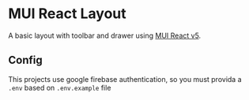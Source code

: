# MUI React Layout

A basic layout with toolbar and drawer using [MUI React v5](https://mui.com/).

## Config

This projects use google firebase authentication, so you must provida a `.env` based on `.env.example` file
